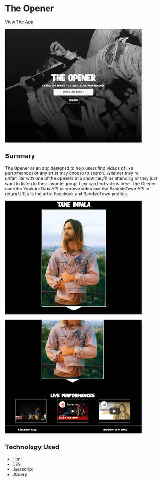 # The Opener

[View The App](https://carlog1118.github.io/the-opener/)

![The Opener Landing Page](/imgs/mainbandscreen.jpg)

## Summary
The Opener as an app designed to help users find videos of live performances of any artist they choose to search. Whether they're unfamiliar with one of the openers at a show they'll be attending,or they just want to listen to their favorite group, they can find videos here. The Opener uses the Youtube Data API to retrieve video and the BandsInTown API to return URLs to the artist Facebook and BandsInTown profiles.

![Artist Image Results](/imgs/bandimgscreen.png)

![Youtube Results](/imgs/bandytscreen.png)

## Technology Used

* Html
* CSS
* Javascript
* JQuery